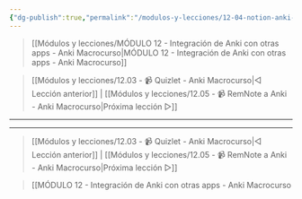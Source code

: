 ```yaml
---
{"dg-publish":true,"permalink":"/modulos-y-lecciones/12-04-notion-anki-macrocurso/","noteIcon":"","updated":"2024-06-03T19:29:08.030+02:00"}
---
```



> [[Módulos y lecciones/MÓDULO 12 - Integración de Anki con otras apps - Anki Macrocurso\|MÓDULO 12 - Integración de Anki con otras apps - Anki Macrocurso]]

> [[Módulos y lecciones/12.03 - 📹  Quizlet - Anki Macrocurso\|◁ Lección anterior]] | [[Módulos y lecciones/12.05 - 📹 RemNote a Anki - Anki Macrocurso\|Próxima lección ▷]]

---



---

> [[Módulos y lecciones/12.03 - 📹  Quizlet - Anki Macrocurso\|◁ Lección anterior]] | [[Módulos y lecciones/12.05 - 📹 RemNote a Anki - Anki Macrocurso\|Próxima lección ▷]]

> [[MÓDULO 12 - Integración de Anki con otras apps - Anki Macrocurso